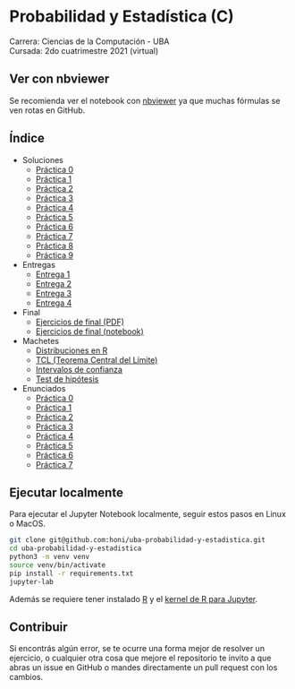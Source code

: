 # Probabilidad y Estadística (C)

Carrera: Ciencias de la Computación - UBA\
Cursada: 2do cuatrimestre 2021 (virtual)

## Ver con nbviewer

Se recomienda ver el notebook con [nbviewer](https://nbviewer.jupyter.org/github/honi/uba-probabilidad-y-estadistica/tree/3aceda9d6add756392abdc4d6ba95ddc6e5c73d7/) ya que muchas fórmulas se ven rotas en GitHub.

## Índice

- Soluciones
  - [Práctica 0](Soluciones/Práctica0.ipynb)
  - [Práctica 1](Soluciones/Práctica1.ipynb)
  - [Práctica 2](Soluciones/Práctica2.ipynb)
  - [Práctica 3](Soluciones/Práctica3.ipynb)
  - [Práctica 4](Soluciones/Práctica4.ipynb)
  - [Práctica 5](Soluciones/Práctica5.ipynb)
  - [Práctica 6](Soluciones/Práctica6.ipynb)
  - [Práctica 7](Soluciones/Práctica7.ipynb)
  - [Práctica 8](Soluciones/Práctica8.ipynb)
  - [Práctica 9](Soluciones/Práctica9.ipynb)
- Entregas
  - [Entrega 1](Entregas/Entrega1.ipynb)
  - [Entrega 2](Entregas/Entrega2.ipynb)
  - [Entrega 3](Entregas/Entrega3.ipynb)
  - [Entrega 4](Entregas/Entrega4.ipynb)
- Final
  - [Ejercicios de final (PDF)](Final/Probabilidad-y-Estadística-Final-Ejercicios.pdf)
  - [Ejercicios de final (notebook)](Final/Ejercicios.ipynb)
- Machetes
  - [Distribuciones en R](Machetes/DistribucionesEnR.ipynb)
  - [TCL (Teorema Central del Límite)](Machetes/TCL.ipynb)
  - [Intervalos de confianza](Machetes/IntervalosDeConfianza.ipynb)
  - [Test de hipótesis](Machetes/TestDeHipótesis.ipynb)
- Enunciados
  - [Práctica 0](Enunciados/Práctica0.pdf)
  - [Práctica 1](Enunciados/Práctica1.pdf)
  - [Práctica 2](Enunciados/Práctica2.pdf)
  - [Práctica 3](Enunciados/Práctica3.pdf)
  - [Práctica 4](Enunciados/Práctica4.pdf)
  - [Práctica 5](Enunciados/Práctica5.pdf)
  - [Práctica 6](Enunciados/Práctica6.pdf)
  - [Práctica 7](Enunciados/Práctica7.pdf)

## Ejecutar localmente

Para ejecutar el Jupyter Notebook localmente, seguir estos pasos en Linux o MacOS.

```bash
git clone git@github.com:honi/uba-probabilidad-y-estadistica.git
cd uba-probabilidad-y-estadistica
python3 -m venv venv
source venv/bin/activate
pip install -r requirements.txt
jupyter-lab
```

Además se requiere tener instalado [R](https://cloud.r-project.org/) y el [kernel de R para Jupyter](https://github.com/IRkernel/IRkernel).

## Contribuir

Si encontrás algún error, se te ocurre una forma mejor de resolver un ejercicio, o cualquier otra cosa que mejore el repositorio te invito a que abras un issue en GitHub o mandes directamente un pull request con los cambios.
